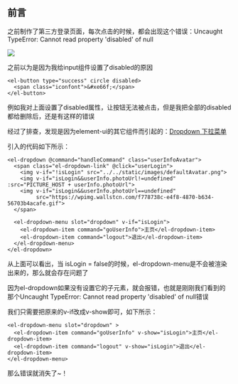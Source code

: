 前言
--

之前制作了第三方登录页面，每次点击的时候，都会出现这个错误：Uncaught TypeError: Cannot read property 'disabled' of null

![](http://image.moguit.cn/1577929824870.png)

之前以为是因为我给input组件设置了disabled的原因

    <el-button type="success" circle disabled>
      <span class="iconfont">&#xe66f;</span>
    </el-button>

例如我对上面设置了disabled属性，让按钮无法被点击，但是我把全部的disabled都给删除后，还是有这样的错误

经过了排查，发现是因为element-ui的其它组件而引起的：[Dropdown 下拉菜单](https://element.eleme.cn/#/zh-CN/component/dropdown)

引入的代码如下所示：

    <el-dropdown @command="handleCommand" class="userInfoAvatar">
      <span class="el-dropdown-link" @click="userLogin">
        <img v-if="!isLogin" src="../../static/images/defaultAvatar.png">
        <img v-if="isLogin&&userInfo.photoUrl!=undefined" :src="PICTURE_HOST + userInfo.photoUrl">
        <img v-if="isLogin&&userInfo.photoUrl==undefined"
             src="https://wpimg.wallstcn.com/f778738c-e4f8-4870-b634-56703b4acafe.gif">
      </span>
    
      <el-dropdown-menu slot="dropdown" v-if="isLogin">
        <el-dropdown-item command="goUserInfo">主页</el-dropdown-item>
        <el-dropdown-item command="logout">退出</el-dropdown-item>
      </el-dropdown-menu>
    </el-dropdown>

从上面可以看出，当 isLogin = false的时候，el-dropdown-menu是不会被渲染出来的，那么就会存在问题了

因为el-dropdown如果没有设置它的子元素，就会报错，也就是刚刚我们看到的那个Uncaught TypeError: Cannot read property 'disabled' of null错误

我们只需要把原来的v-if改成v-show即可，如下所示：

    <el-dropdown-menu slot="dropdown" >
      <el-dropdown-item command="goUserInfo" v-show="isLogin">主页</el-dropdown-item>
      <el-dropdown-item command="logout" v-show="isLogin">退出</el-dropdown-item>
    </el-dropdown-menu>

那么错误就消失了~！
